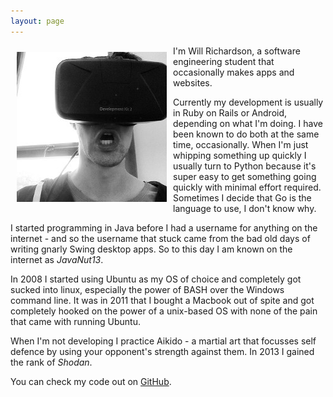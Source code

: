 ```yaml
---
layout: page
---
```


<img src="/images/me.jpg" class="me-image" align="left" style="margin:10px"/>

I'm Will Richardson, a software engineering student that occasionally makes apps and websites.

Currently my development is usually in Ruby on Rails or Android, depending on what I'm doing. I have been known to do both at the same time, occasionally. When I'm just whipping something up quickly I usually turn to Python because it's super easy to get something going quickly with minimal effort required. Sometimes I decide that Go is the language to use, I don't know why.

I started programming in Java before I had a username for anything on the internet - and so the username that stuck came from the bad old days of writing gnarly Swing desktop apps. So to this day I am known on the internet as _JavaNut13_.

In 2008 I started using Ubuntu as my OS of choice and completely got sucked into linux, especially the power of BASH over the Windows command line. It was in 2011 that I bought a Macbook out of spite and got completely hooked on the power of a unix-based OS with none of the pain that came with running Ubuntu.

When I'm not developing I practice Aikido - a martial art that focusses self defence by using your opponent's strength against them. In 2013 I gained the rank of _Shodan_.

You can check my code out on [GitHub](http://github.com/javanut13).